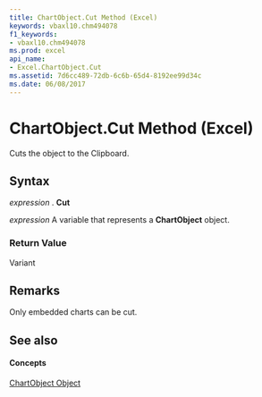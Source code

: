 ```yaml
---
title: ChartObject.Cut Method (Excel)
keywords: vbaxl10.chm494078
f1_keywords:
- vbaxl10.chm494078
ms.prod: excel
api_name:
- Excel.ChartObject.Cut
ms.assetid: 7d6cc489-72db-6c6b-65d4-8192ee99d34c
ms.date: 06/08/2017
---
```



# ChartObject.Cut Method (Excel)

Cuts the object to the Clipboard.


## Syntax

 _expression_ . **Cut**

 _expression_ A variable that represents a **ChartObject** object.


### Return Value

Variant


## Remarks

Only embedded charts can be cut.


## See also


#### Concepts


[ChartObject Object](Excel.ChartObject.md)

